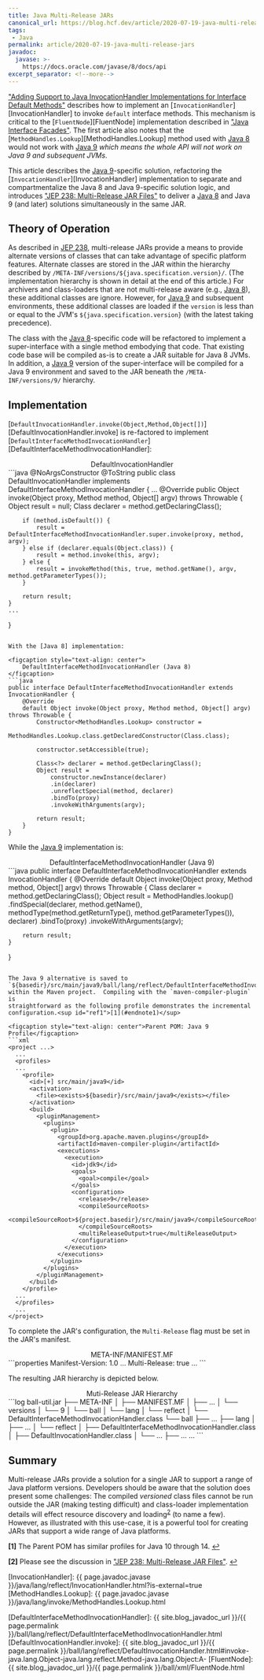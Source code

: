 ```yaml
---
title: Java Multi-Release JARs
canonical_url: https://blog.hcf.dev/article/2020-07-19-java-multi-release-jars/
tags:
 - Java
permalink: article/2020-07-19-java-multi-release-jars
javadoc:
  javase: >-
    https://docs.oracle.com/javase/8/docs/api
excerpt_separator: <!--more-->
---
```


["Adding Support to Java InvocationHandler Implementations for Interface
Default
Methods"](/article/2019-01-31-java-invocationhandler-interface-default-methods/)
describes how to implement an [`InvocationHandler`][InvocationHandler] to
invoke `default` interface methods.  This mechanism is critical to the
[`FluentNode`][FluentNode] implementation described in
["Java Interface Facades"](/article/2019-03-30-java-interface-facades/).
The first article also notes that the
[`MethodHandles.Lookup`][MethodHandles.Lookup] method used with [Java 8]
would not work with [Java 9] *which means the whole API will not work on
Java 9 and subsequent JVMs*.

This article describes the [Java 9]-specific solution, refactoring the
[`InvocationHandler`][InvocationHandler] implementation to separate and
compartmentalize the Java 8 and Java 9-specific solution logic, and
introduces ["JEP 238: Multi-Release JAR Files"][JEP 238] to deliver a
[Java 8] and Java 9 (and later) solutions simultaneously in the same JAR.

<!--more-->


## Theory of Operation

As described in [JEP 238], multi-release JARs provide a means to provide
alternate versions of classes that can take advantage of specific platform
features.  Alternate classes are stored in the JAR within the hierarchy
described by `/META-INF/versions/${java.specification.version}/`.  (The
implementation hierarchy is shown in detail at the end of this article.)
For archivers and class-loaders that are not multi-release aware (e.g.,
[Java 8]), these additional classes are ignore.  However, for [Java 9] and
subsequent environments, these additional classes are loaded if the
`version` is less than or equal to the JVM's `${java.specification.version}`
(with the latest taking precedence).

The class with the [Java 8]-specific code will be refactored to implement a
super-interface with a single method embodying that code.  That existing
code base will be compiled as-is to create a JAR suitable for Java 8 JVMs.
In addition, a [Java 9] version of the super-interface will be compiled for
a Java 9 environment and saved to the JAR beneath the
`/META-INF/versions/9/` hierarchy.


## Implementation

[`DefaultInvocationHandler.invoke(Object,Method,Object[])`][DefaultInvocationHandler.invoke]
is re-factored to implement
[`DefaultInterfaceMethodInvocationHandler`][DefaultInterfaceMethodInvocationHandler]:

<figcaption style="text-align: center">DefaultInvocationHandler</figcaption>
```java
@NoArgsConstructor @ToString
public class DefaultInvocationHandler implements DefaultInterfaceMethodInvocationHandler {
    ...
    @Override
    public Object invoke(Object proxy, Method method, Object[] argv) throws Throwable {
        Object result = null;
        Class<?> declarer = method.getDeclaringClass();

        if (method.isDefault()) {
            result = DefaultInterfaceMethodInvocationHandler.super.invoke(proxy, method, argv);
        } else if (declarer.equals(Object.class)) {
            result = method.invoke(this, argv);
        } else {
            result = invokeMethod(this, true, method.getName(), argv, method.getParameterTypes());
        }

        return result;
    }
    ...
}
```

With the [Java 8] implementation:

<figcaption style="text-align: center">
    DefaultInterfaceMethodInvocationHandler (Java 8)
</figcaption>
```java
public interface DefaultInterfaceMethodInvocationHandler extends InvocationHandler {
    @Override
    default Object invoke(Object proxy, Method method, Object[] argv) throws Throwable {
        Constructor<MethodHandles.Lookup> constructor =
            MethodHandles.Lookup.class.getDeclaredConstructor(Class.class);

        constructor.setAccessible(true);

        Class<?> declarer = method.getDeclaringClass();
        Object result =
            constructor.newInstance(declarer)
            .in(declarer)
            .unreflectSpecial(method, declarer)
            .bindTo(proxy)
            .invokeWithArguments(argv);

        return result;
    }
}
```

While the [Java 9] implementation is:

<figcaption style="text-align: center">
    DefaultInterfaceMethodInvocationHandler (Java 9)
</figcaption>
```java
public interface DefaultInterfaceMethodInvocationHandler extends InvocationHandler {
    @Override
    default Object invoke(Object proxy, Method method, Object[] argv) throws Throwable {
        Class<?> declarer = method.getDeclaringClass();
        Object result =
            MethodHandles.lookup()
            .findSpecial(declarer, method.getName(),
                         methodType(method.getReturnType(), method.getParameterTypes()), declarer)
            .bindTo(proxy)
            .invokeWithArguments(argv);

        return result;
    }
}
```

The Java 9 alternative is saved to
`${basedir}/src/main/java9/ball/lang/reflect/DefaultInterfaceMethodInvocationHandler.java`
within the Maven project.  Compiling with the `maven-compiler-plugin` is
straightforward as the following profile demonstrates the incremental
configuration.<sup id="ref1">[1](#endnote1)</sup>

<figcaption style="text-align: center">Parent POM: Java 9 Profile</figcaption>
```xml
<project ...>
  ...
  <profiles>
  ...
    <profile>
      <id>[+] src/main/java9</id>
      <activation>
        <file><exists>${basedir}/src/main/java9</exists></file>
      </activation>
      <build>
        <pluginManagement>
          <plugins>
            <plugin>
              <groupId>org.apache.maven.plugins</groupId>
              <artifactId>maven-compiler-plugin</artifactId>
              <executions>
                <execution>
                  <id>jdk9</id>
                  <goals>
                    <goal>compile</goal>
                  </goals>
                  <configuration>
                    <release>9</release>
                    <compileSourceRoots>
                      <compileSourceRoot>${project.basedir}/src/main/java9</compileSourceRoot>
                    </compileSourceRoots>
                    <multiReleaseOutput>true</multiReleaseOutput>
                  </configuration>
                </execution>
              </executions>
            </plugin>
          </plugins>
        </pluginManagement>
      </build>
    </profile>
  ...
  </profiles>
  ...
</project>
```

To complete the JAR's configuration, the `Multi-Release` flag must be set in
the JAR's manifest.

<figcaption style="text-align: center">META-INF/MANIFEST.MF</figcaption>
```properties
Manifest-Version: 1.0
...
Multi-Release: true
...
```

The resulting JAR hierarchy is depicted below.

<figcaption style="text-align: center">Muti-Release JAR Hierarchy</figcaption>
```log
ball-util.jar
├── META-INF
│   ├── MANIFEST.MF
│   ├── ...
│   └── versions
│       └── 9
│           └── ball
│               └── lang
│                   └── reflect
│                       └── DefaultInterfaceMethodInvocationHandler.class
└── ball
    ├── ...
    ├── lang
    │   ├── ...
    │   └── reflect
    │       ├── DefaultInterfaceMethodInvocationHandler.class
    │       ├── DefaultInvocationHandler.class
    │       └── ...
    ├── ...
    ...
```


## Summary

Multi-release JARs provide a solution for a single JAR to support a range of
Java platform versions.  Developers should be aware that the solution does
present some challenges: The compiled *versioned* class files cannot be run
outside the JAR (making testing difficult) and class-loader implementation
details will effect resource discovery and
loading<sup id="ref2">[2](#endnote2)</sup> (to name a few).  However, as
illustrated with this use-case, it is a powerful tool for creating JARs that
support a wide range of Java platforms.


<b id="endnote1">[1]</b>
The Parent POM has similar profiles for Java 10 through 14.
[↩](#ref1)

<b id="endnote2">[2]</b>
Please see the discussion in ["JEP 238: Multi-Release JAR Files"][JEP 238].
[↩](#ref2)


[Java 8]: https://www.java.com/en/download/help/java8.html
[Java 9]: https://www.oracle.com/java/java9.html
[JEP 238]: https://openjdk.java.net/jeps/238

[InvocationHandler]: {{ page.javadoc.javase }}/java/lang/reflect/InvocationHandler.html?is-external=true
[MethodHandles.Lookup]: {{ page.javadoc.javase }}/java/lang/invoke/MethodHandles.Lookup.html

[DefaultInterfaceMethodInvocationHandler]: {{ site.blog_javadoc_url }}/{{ page.permalink }}/ball/lang/reflect/DefaultInterfaceMethodInvocationHandler.html
[DefaultInvocationHandler.invoke]: {{ site.blog_javadoc_url }}/{{ page.permalink }}/ball/lang/reflect/DefaultInvocationHandler.html#invoke-java.lang.Object-java.lang.reflect.Method-java.lang.Object:A-
[FluentNode]: {{ site.blog_javadoc_url }}/{{ page.permalink }}/ball/xml/FluentNode.html

